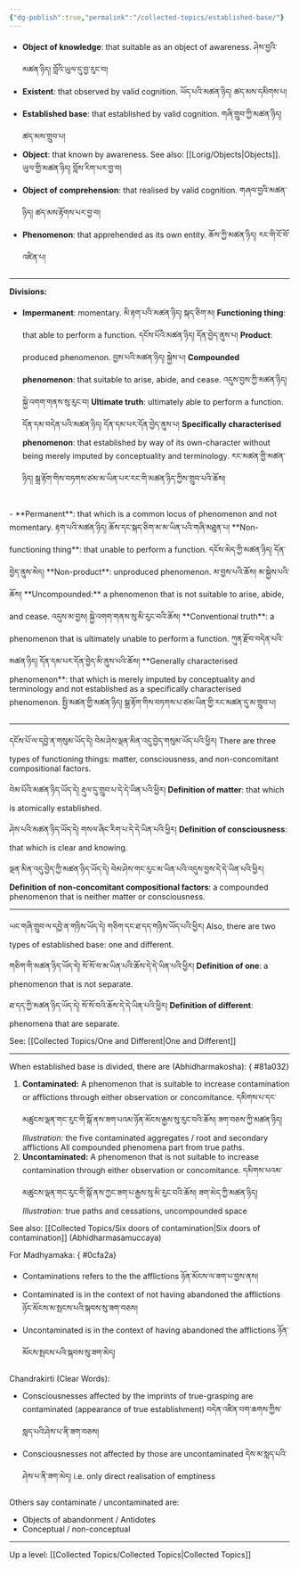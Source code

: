 ```yaml
---
{"dg-publish":true,"permalink":"/collected-topics/established-base/"}
---
```


- **Object of knowledge**: that suitable as an object of awareness. 
  ཤེས་བྱའི་མཚན་ཉིད། བློའི་ཡུལ་དུ་བྱ་རུང་བ།
- **Existent**: that observed by valid cognition. 
  ཡོད་པའི་མཚན་ཉིད། ཚད་མས་དམིགས་པ།
- **Established base**: that established by valid cognition. 
  གཞི་གྲུབ་ཀྱི་མཚན་ཉིད། ཚད་མས་གྲུབ་པ།
- **Object**: that known by awareness. See also: [[Lorig/Objects\|Objects]]. 
  ཡུལ་གྱི་མཚན་ཉིད། བློས་རིག་པར་བྱ་བ།
- **Object of comprehension**: that realised by valid cognition. 
  གཞལ་བྱའི་མཚན་ཉིད། ཚད་མས་རྟོགས་པར་བྱ་བ།
- **Phenomenon**: that apprehended as its own entity. 
  ཆོས་ཀྱི་མཚན་ཉིད། རང་གི་ངོ་བོ་འཛིན་པ།

---
**Divisions:**
- **Impermanent**: momentary. 
  མི་རྟག་པའི་མཚན་ཉིད། སྐད་ཅིག་མ།
  **Functioning thing**: that able to perform a function. 
  དངོས་པོའི་མཚན་ཉིད། དོན་བྱེད་ནུས་པ།
  **Product**: produced phenomenon. 
  བྱས་པའི་མཚན་ཉིད། སྐྱེས་པ།
  **Compounded phenomenon**: that suitable to arise, abide, and cease. 
  འདུས་བྱས་ཀྱི་མཚན་ཉིད། སྐྱེ་འགག་གནས་སུ་རུང་བ།
  **Ultimate truth**: ultimately able to perform a function. 
  དོན་དམ་བདེན་པའི་མཚན་ཉིད། དོན་དམ་པར་དོན་བྱེད་ནུས་པ།
  **Specifically characterised phenomenon**: that established by way of its own-character without being merely imputed by conceptuality and terminology. 
  རང་མཚན་གྱི་མཚན་ཉིད། སྒྲ་རྟོག་གིས་བཏགས་ཙམ་མ་ཡིན་པར་རང་གི་མཚན་ཉིད་ཀྱིས་གྲུབ་པའི་ཆོས།
<br>
- **Permanent**: that which is a common locus of phenomenon and not momentary. 
  རྟག་པའི་མཚན་ཉིད། ཆོས་དང་སྐད་ཅིག་མ་མ་ཡིན་པའི་གཞི་མཐུན་པ།
  **Non-functioning thing**: that unable to perform a function. 
  དངོས་མེད་ཀྱི་མཚན་ཉིད། དོན་བྱེད་ནུས་མེད།
  **Non-product**: unproduced phenomenon. 
  མ་བྱས་པའི་ཆོས། མ་སྐྱེས་པའི་ཆོས།
  **Uncompounded:** a phenomenon that is not suitable to arise, abide, and cease.
  འདུས་མ་བྱས། སྐྱེ་འགག་གནས་སུ་མི་རུང་བའི་ཆོས།
  **Conventional truth**: a phenomenon that is ultimately unable to perform a function.
  ཀུན་རྫོབ་བདེན་པའི་མཚན་ཉིད། དོན་དམ་པར་དོན་བྱེད་མི་ནུས་པའི་ཆོས།
  **Generally characterised phenomenon**: that which is merely imputed by conceptuality and terminology and not established as a specifically characterised phenomenon.
  སྤྱི་མཚན་གྱི་མཚན་ཉིད། སྒྲ་རྟོག་གིས་བཏགས་པ་ཙམ་ཡིན་གྱི་རང་མཚན་དུ་མ་གྲུབ་པ།


---
དངོས་པོ་ལ་དབྱེ་ན་གསུམ་ཡོད་དེ། བེམ་ཤེས་ལྡན་མིན་འདུ་བྱེད་གསུམ་ཡོད་པའི་ཕྱིར།
There are three types of functioning things: matter, consciousness, and non-concomitant compositional factors.

བེམ་པོའི་མཚན་ཉིད་ཡོད་དེ། རྡུལ་དུ་གྲུབ་པ་དེ་དེ་ཡིན་པའི་ཕྱིར།
**Definition of matter**: that which is atomically established.

ཤེས་པའི་མཚན་ཉིད་ཡོད་དེ། གསལ་ཞིང་རིག་པ་དེ་དེ་ཡིན་པའི་ཕྱིར།
**Definition of consciousness**: that which is clear and knowing.

ལྡན་མིན་འདུ་བྱེད་ཀྱི་མཚན་ཉིད་ཡོད་དེ། བེམ་ཤེས་གང་རུང་མ་ཡིན་པའི་འདུས་བྱས་དེ་དེ་ཡིན་པའི་ཕྱིར།
**Definition of non-concomitant compositional factors**: a compounded phenomenon that is neither matter or consciousness. 

---

ཡང་གཞི་གྲུབ་ལ་དབྱེ་ན་གཉིས་ཡོད་དེ། གཅིག་དང་ཐ་དད་གཉིས་ཡོད་པའི་ཕྱིར།
Also, there are two types of established base: one and different.

གཅིག་གི་མཚན་ཉིད་ཡོད་དེ། སོ་སོ་བ་མ་ཡིན་པའི་ཆོས་དེ་དེ་ཡིན་པའི་ཕྱིར།
**Definition of one**: a phenomenon that is not separate.

ཐ་དད་ཀྱི་མཚན་ཉིད་ཡོད་དེ། སོ་སོ་བའི་ཆོས་དེ་དེ་ཡིན་པའི་ཕྱིར།
**Definition of different**: phenomena that are separate.

See: [[Collected Topics/One and Different\|One and Different]]

---
When established base is divided, there are (Abhidharmakosha):
{ #81a032}

1. **Contaminated:** A phenomenon that is suitable to increase contamination or afflictions through either observation or concomitance.
   དམིགས་པ་དང་མཚུངས་ལྡན་གང་རུང་གི་སྒོ་ནས་ཟག་པའམ་ཉོན་མོངས་རྒྱས་སུ་རུང་བའི་ཆོས། ཟག་བཅས་ཀྱི་མཚན་ཉིད།
   *Illustration:* the five contaminated aggregates / root and secondary afflictions
   All compounded phenomena part from true paths.
2. **Uncontaminated:** A phenomenon that is not suitable to increase contamination through either observation or concomitance.
   དམིགས་པའམ་མཚུངས་ལྡན་གང་རུང་གི་སྒོ་ནས་ཀྱང་ཟག་པ་རྒྱས་སུ་མི་རུང་བའི་ཆོས། ཟག་མེད་ཀྱི་མཚན་ཉིད།
   *Illustration:* true paths and cessations, uncompounded space

See also: [[Collected Topics/Six doors of contamination\|Six doors of contamination]] (Abhidharmasamuccaya)

For Madhyamaka:
{ #0cfa2a}

- Contaminations refers to the the afflictions ཉོན་མོངས་ལ་ཟག་པ་བྱས་ནས།
- Contaminated is in the context of not having abandoned the afflictions ཉོང་མོངས་མ་སྤངས་པའི་སྐབས་སུ་ཟག་བཅས།
- Uncontaminated is in the context of having abandoned the afflictions ཉོན་མོངས་སྤངས་པའི་སྐབས་སུ་ཟག་མེད།

Chandrakirti (Clear Words):
- Consciousnesses affected by the imprints of true-grasping are contaminated (appearance of true establishment) བདེན་འཛིན་བག་ཆགས་ཀྱིས་སླད་པའི་ཤེས་པ་ནི་ཟག་བཅས།
- Consciousnesses not affected by those are uncontaminated དེས་མ་སླད་པའི་ཤེས་པ་ནི་ཟག་མེད།
  i.e. only direct realisation of emptiness

Others say contaminate / uncontaminated are:
- Objects of abandonment / Antidotes
- Conceptual / non-conceptual

---
Up a level: [[Collected Topics/Collected Topics\|Collected Topics]]